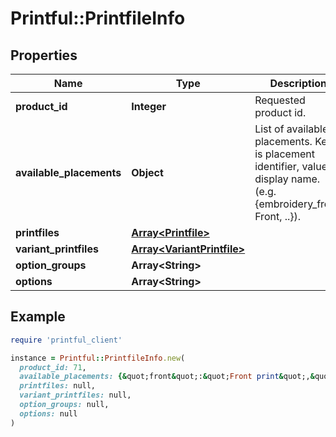 # Printful::PrintfileInfo

## Properties

| Name | Type | Description | Notes |
| ---- | ---- | ----------- | ----- |
| **product_id** | **Integer** | Requested product id. | [optional] |
| **available_placements** | **Object** | List of available placements. Key is placement identifier, value is display name. (e.g. {embroidery_front: Front, ..}). | [optional] |
| **printfiles** | [**Array&lt;Printfile&gt;**](Printfile.md) |  | [optional] |
| **variant_printfiles** | [**Array&lt;VariantPrintfile&gt;**](VariantPrintfile.md) |  | [optional] |
| **option_groups** | **Array&lt;String&gt;** |  | [optional] |
| **options** | **Array&lt;String&gt;** |  | [optional] |

## Example

```ruby
require 'printful_client'

instance = Printful::PrintfileInfo.new(
  product_id: 71,
  available_placements: {&quot;front&quot;:&quot;Front print&quot;,&quot;back&quot;:&quot;Back print&quot;,&quot;label_outside&quot;:&quot;Outside label&quot;},
  printfiles: null,
  variant_printfiles: null,
  option_groups: null,
  options: null
)
```

